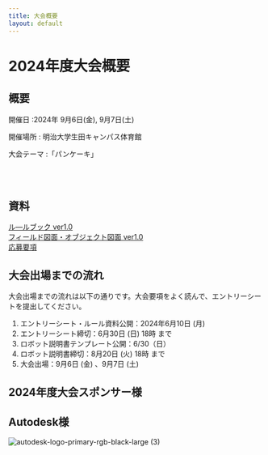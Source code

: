 ```yaml
---
title: 大会概要
layout: default
---
```


# 2024年度大会概要

## 概要
開催日
:2024年 9月6日(金), 9月7日(土)  

開催場所
: 明治大学生田キャンパス体育館

大会テーマ
:「パンケーキ」

<br><br>

## 資料
[ル―ルブック ver1.0](../data/2024/pdf/F3RC2024_rulebook_v10.pdf)  
[フィールド図面・オブジェクト図面 ver1.0](../data/2024/pdf/F3RC2024_field_and_object_v10.pdf)  
[応募要項](../data/2024/pdf/F3RC2024_guidelines.pdf)  

## 大会出場までの流れ
大会出場までの流れは以下の通りです。大会要項をよく読んで、エントリーシートを提出してください。

1. エントリーシート・ルール資料公開：2024年6月10日 (月)
2. エントリーシート締切：6月30日 (日) 18時 まで
3. ロボット説明書テンプレート公開：6/30（日）
4. ロボット説明書締切：8月20日 (火) 18時 まで
5. 大会出場：9月6日 (金) 、9月7日 (土)

## 2024年度大会スポンサー様
## Autodesk様 ##
![autodesk-logo-primary-rgb-black-large (3)](https://github.com/F3RC-committee/f3rc-committee.github.io/assets/164468008/783fb6a9-bae4-46f8-a4c4-87e64adb4d75)
